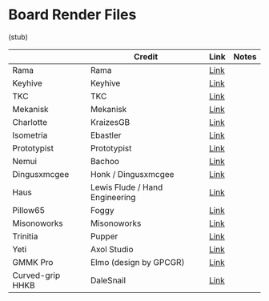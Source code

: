 # Board Render Files

(stub)

|  | Credit | Link | Notes |
| --- | --- | --- | --- |
| Rama | Rama | [Link](https://files.rama.supply/b/7vYJcwbrMFwi3eLZ4GnQ) | |
| Keyhive | Keyhive | [Link](https://github.com/cfbender/keyboards) | |
| TKC | TKC | [Link](https://thekey.company/pages/assets) | |
| Mekanisk | Mekanisk | [Link](https://mekanisk.com/pages/downloads) | |
| Charlotte | KraizesGB | [Link](https://drive.google.com/file/d/1cytXMnTWgJZk5OJT4kYd6C9CH_adqXAw/view) | |
| Isometria | Ebastler | [Link](https://github.com/ebastler/isometria-75/tree/master/isometria-75-case-iso) | |
| Prototypist | Prototypist | [Link](https://prototypist.net/pages/resources) | |
| Nemui | Bachoo | [Link](https://github.com/cBachoo/NemuiRenderfile) | |
| Dingusxmcgee | Honk / Dingusxmcgee | [Link](https://github.com/dingusxmcgee/Render_Resources) | |
| Haus | Lewis Flude / Hand Engineering | [Link](https://hand.engineering/renderassets/haus/) | |
| Pillow65 | Foggy | [Link](https://github.com/KeliumWorks/Pillow65-3dmodel) | |
| Misonoworks | Misonoworks | [Link](https://github.com/autumnisacutie/misonoworks-render-assets ) | |
| Trinitia | Pupper | [Link](https://drive.google.com/file/d/1GGJG6zRY2m3Awb94hR88KW4qvXJh3bbf/view?usp=sharing) | |
| Yeti | Axol Studio | [Link](https://github.com/axolstudio-ca/Yeti) | |
| GMMK Pro | Elmo (design by GPCGR) | [Link](https://drive.google.com/drive/folders/1hpBeervBWlSyVlzBdpRBDStxWFxXpy9C?usp=sharing) | |
| Curved-grip HHKB | DaleSnail | [Link](https://github.com/dalesnail/HHKB-Curved-Grip-KB-Case) | |
